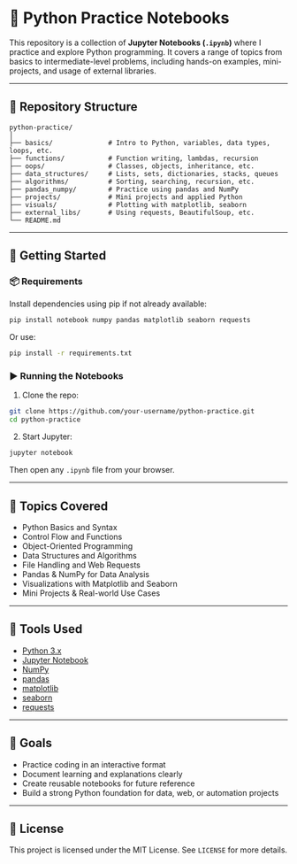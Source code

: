 # 🧪 Python Practice Notebooks

This repository is a collection of **Jupyter Notebooks (`.ipynb`)** where I practice and explore Python programming. It covers a range of topics from basics to intermediate-level problems, including hands-on examples, mini-projects, and usage of external libraries.

---

## 📁 Repository Structure

```
python-practice/
│
├── basics/              # Intro to Python, variables, data types, loops, etc.
├── functions/           # Function writing, lambdas, recursion
├── oops/                # Classes, objects, inheritance, etc.
├── data_structures/     # Lists, sets, dictionaries, stacks, queues
├── algorithms/          # Sorting, searching, recursion, etc.
├── pandas_numpy/        # Practice using pandas and NumPy
├── projects/            # Mini projects and applied Python
├── visuals/             # Plotting with matplotlib, seaborn
├── external_libs/       # Using requests, BeautifulSoup, etc.
└── README.md
```

---

## 🚀 Getting Started

### 📦 Requirements

Install dependencies using pip if not already available:

```bash
pip install notebook numpy pandas matplotlib seaborn requests
```

Or use:

```bash
pip install -r requirements.txt
```

### ▶️ Running the Notebooks

1. Clone the repo:

```bash
git clone https://github.com/your-username/python-practice.git
cd python-practice
```

2. Start Jupyter:

```bash
jupyter notebook
```

Then open any `.ipynb` file from your browser.

---

## 🧠 Topics Covered

- Python Basics and Syntax
- Control Flow and Functions
- Object-Oriented Programming
- Data Structures and Algorithms
- File Handling and Web Requests
- Pandas & NumPy for Data Analysis
- Visualizations with Matplotlib and Seaborn
- Mini Projects & Real-world Use Cases

---

## 🧰 Tools Used

- [Python 3.x](https://www.python.org/)
- [Jupyter Notebook](https://jupyter.org/)
- [NumPy](https://numpy.org/)
- [pandas](https://pandas.pydata.org/)
- [matplotlib](https://matplotlib.org/)
- [seaborn](https://seaborn.pydata.org/)
- [requests](https://docs.python-requests.org/)

---

## 📌 Goals

- Practice coding in an interactive format
- Document learning and explanations clearly
- Create reusable notebooks for future reference
- Build a strong Python foundation for data, web, or automation projects

---

## 📝 License

This project is licensed under the MIT License. See `LICENSE` for more details.
